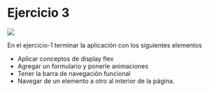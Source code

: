 # Ejercicio 3
![](https://storage.googleapis.com/academia-geek-general-bucket/modulo-1/modulo_1_img_34.png)

En el ejercicio-1 terminar la aplicación con los siguientes elementos 
- Aplicar conceptos de display flex
- Agregar un formulario y ponerle animaciones 
- Tener la barra de navegación funcional 
- Navegar de un elemento a otro al interior de la página.
